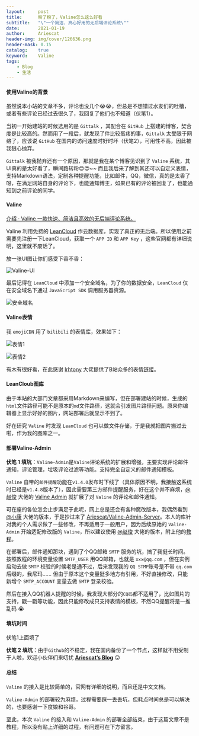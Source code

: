 ```yaml
---
layout:     post
title:      粉了粉了，Valine怎么这么好看
subtitle:   "\"一个简洁、真心好用的无后端评论系统\""
date:       2021-01-19
author:     Ariescat
header-img: img/cover/126636.png
header-mask: 0.15
catalog:    true
keyword:    Valine
tags:
    - Blog
    - 生活
---
```




#### 使用Valine的背景

虽然说本小站的文章不多，评论也没几个😭😭，但总是不想错过水友们的吐槽，或者有些评论已经过去很久了，我回复了他们也不知道（伏笔1）。

当初一开始建站的时候选用的是 `Gittalk` ，其配合在 `GitHub` 上搭建的博客，契合度是比较高的。然而用了一段后，就发现了件比较蛋疼的事，`Gittalk` 太受限于网络了，应该说 `GitHub` 在国内的访问速度时好时坏（伏笔2），可用性不高，因此被我狠心抛弃。

`Gittalk` 被我抛弃还有一个原因，那就是我在某个博客见识到了 `Valine` 系统，其UI真的是太好看了，瞬间路转粉😍😍~~ 而且我后来了解到其还可以自定义表情，支持Markdown语法，定制各种提醒功能，比如邮件，QQ，微信，真的是太香了呀，在满足网站自身的评论下，也能通知博主，如果已有的评论被回复了，也能通知到之前评论的同学。

#### Valine

[介绍 · Valine 一款快速、简洁且高效的无后端评论系统。](https://valine.js.org/)

Valine 利用免费的 [LeanCloud](https://leancloud.cn/) 作云数据库，实现了真正的无后端。所以使用之前需要先注册一下LeanCloud，获取一个 `APP ID` 和 `APP Key` ，这些官网都有详细说明，这里就不废话了。

放一张UI图让你们感受下香不香：

![Valine-UI](https://ariescat.gitee.io/blog-pic/img/post/valine1.png)

最后记得在 `LeanCloud` 中添加一个安全域名，为了你的数据安全，`LeanCloud` 仅在安全域名下通过 `JavaScript SDK` 调用服务器资源。

![安全域名](https://ariescat.gitee.io/blog-pic/img/post/leancloud1.png)



#### Valine表情

我 `emojiCDN` 用了 `bilibili` 的表情库，效果如下：

![表情1](https://ariescat.gitee.io/blog-pic/img/post/valine3.png)

![表情2](https://ariescat.gitee.io/blog-pic/img/post/valine4.png)

有木有很好看，在此感谢 [lrhtony](https://github.com/lrhtony) 大佬提供了B站众多的表情[链接](https://github.com/lrhtony/BiliEmoji)。



#### LeanCloub图库

由于本站的大部门文章都采用Markdown来编写，但在部署建站的时候，生成的`html`文件路径可能不是原本的`md`文件路径，这就会引发图片路径问题。原来你编辑器上显示好好的图片，网站部署后就显示不到了。

好在研究 `Valine` 时发现 `LeanCloud` 也可以做文件存储，于是我就把图片搬过去啦，作为我的图库之一。



#### 部署Valine-Admin

**伏笔 1 填坑**：`Valine-Admin`是`Valine`评论系统的扩展和增强，主要实现评论邮件通知，评论管理，垃圾评论过滤等功能。支持完全自定义的邮件通知模板。

`Valine` 自带的`邮件提醒`功能在`v1.4.0`发布时下线了（具体原因不明，我接触这系统时已经是`v1.4.8`版本了），因此需要第三方邮件提醒服务，好在这个并不麻烦，[@赵俊](https://github.com/zhaojun1998/) 大佬的 [Valine Admin](https://github.com/zhaojun1998/Valine-Admin) 就扩展了对 `Valine` 的评论和邮件通知。

可在座的各位怎会止步满足于此呢，网上总是还会有各种魔改版本，我偶然看到 [@小康](https://www.antmoe.com/posts/2380732b/index.html) 大佬的版本，于是抄过来了 [Ariescat/Valine-Admin-Server](https://github.com/Ariescat/Valine-Admin-Server)。本人的库针对我的个人需求做了一些修改，不再适用于一般用户，因为后续原始的 `Valine-Admin` 开始适配修改版的 `Valine`，所以建议使用 [@赵俊](https://github.com/zhaojun1998/) 大佬的版本，附上他的[教程](http://www.zhaojun.im/hexo-valine-admin/)。

在部署后，邮件通知那块，遇到了个QQ邮箱 `SMTP` 服务的坑，搞了我挺长时间。按照教程的环境变量设置 `SMTP_USER` 用QQ邮箱，也就是 `xxx@qq.com` ，但在实例启动去做 `SMTP` 校验的时候老是通不过，后来发现我的 `QQ STMP`账号是不带 `qq.com`  后缀的，我尼玛...... 但由于原本这个变量挺多地方有引用，不好直接修改，只能新增个 `SMTP_ACCOUNT` 变量去做 `SMTP` 登录校验。

然后在接入QQ机器人提醒的时候，我发现大部分的`CQ码`都不适用了，比如图片的支持，戳一戳等功能，因此只能修改成只支持表情的模板，不然QQ提醒将是一推乱码 😭



#### 填坑时间

伏笔1上面填了

**伏笔 2 填坑**：由于`Github`的不稳定，我在国内备份了一个节点，这样就不用受制于人啦，欢迎小伙伴们来叨扰 [**Ariescat‘s Blog**](http://ariescat.top/) 😜



#### 总结

`Valine` 的接入是比较简单的，官网有详细的说明，而且还是中文文档。

`Valine-Admin` 的部署较为麻烦，过程需要踩一丢丢坑，但耗点时间总是可以解决的，也要感谢一下度娘和谷哥。

至此，本次 `Valine` 的接入和 `Valine-Admin` 的部署全部结束，由于这篇文章不是教程，所以没有贴上详细的过程，有问题可在下方留言。